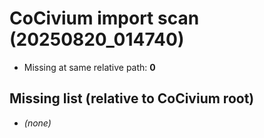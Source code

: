 <!-- status: stub; target: 150+ words -->
<!-- status: stub; target: 150+ words -->
<!-- status: stub; target: 150+ words -->
<!-- status: stub; target: 150+ words -->
<!-- status: stub; target: 150+ words -->
<!-- status: stub; target: 150+ words -->
# CoCivium import scan (20250820_014740)

- Missing at same relative path: **0**

## Missing list (relative to CoCivium root)
- *(none)*











